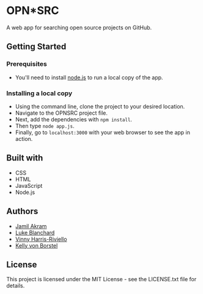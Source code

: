 # OPN*SRC

A web app for searching open source projects on GitHub.

## Getting Started

### Prerequisites

- You'll need to install [node.js](https://nodejs.org/en/download/) to run a local copy of the app.

### Installing a local copy

- Using the command line, clone the project to your desired location.
- Navigate to the OPNSRC project file.
- Next, add the dependencies with `npm install`.
- Then type `node app.js`.
- Finally, go to `localhost:3000` with your web browser to see the app in action.

## Built with

- CSS
- HTML
- JavaScript
- Node.js

## Authors

- [Jamil Akram](https://github.com/jakram)
- [Luke Blanchard](https://github.com/lukeblanchard)
- [Vinny Harris-Riviello](https://github.com/vinnyasa)
- [Kelly von Borstel](https://github.com/kellyvonborstel)

## License

This project is licensed under the MIT License - see the LICENSE.txt file for details.

